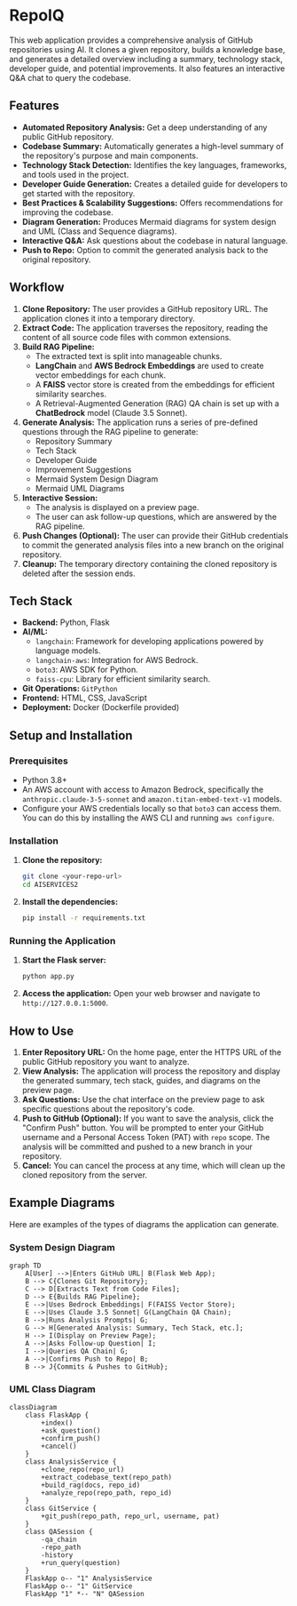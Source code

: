 # RepoIQ

This web application provides a comprehensive analysis of GitHub repositories using AI. It clones a given repository, builds a knowledge base, and generates a detailed overview including a summary, technology stack, developer guide, and potential improvements. It also features an interactive Q&A chat to query the codebase.

## Features

- **Automated Repository Analysis:** Get a deep understanding of any public GitHub repository.
- **Codebase Summary:** Automatically generates a high-level summary of the repository's purpose and main components.
- **Technology Stack Detection:** Identifies the key languages, frameworks, and tools used in the project.
- **Developer Guide Generation:** Creates a detailed guide for developers to get started with the repository.
- **Best Practices & Scalability Suggestions:** Offers recommendations for improving the codebase.
- **Diagram Generation:** Produces Mermaid diagrams for system design and UML (Class and Sequence diagrams).
- **Interactive Q&A:** Ask questions about the codebase in natural language.
- **Push to Repo:** Option to commit the generated analysis back to the original repository.

## Workflow

1.  **Clone Repository:** The user provides a GitHub repository URL. The application clones it into a temporary directory.
2.  **Extract Code:** The application traverses the repository, reading the content of all source code files with common extensions.
3.  **Build RAG Pipeline:**
    - The extracted text is split into manageable chunks.
    - **LangChain** and **AWS Bedrock Embeddings** are used to create vector embeddings for each chunk.
    - A **FAISS** vector store is created from the embeddings for efficient similarity searches.
    - A Retrieval-Augmented Generation (RAG) QA chain is set up with a **ChatBedrock** model (Claude 3.5 Sonnet).
4.  **Generate Analysis:** The application runs a series of pre-defined questions through the RAG pipeline to generate:
    - Repository Summary
    - Tech Stack
    - Developer Guide
    - Improvement Suggestions
    - Mermaid System Design Diagram
    - Mermaid UML Diagrams
5.  **Interactive Session:**
    - The analysis is displayed on a preview page.
    - The user can ask follow-up questions, which are answered by the RAG pipeline.
6.  **Push Changes (Optional):** The user can provide their GitHub credentials to commit the generated analysis files into a new branch on the original repository.
7.  **Cleanup:** The temporary directory containing the cloned repository is deleted after the session ends.

## Tech Stack

- **Backend:** Python, Flask
- **AI/ML:**
    - `langchain`: Framework for developing applications powered by language models.
    - `langchain-aws`: Integration for AWS Bedrock.
    - `boto3`: AWS SDK for Python.
    - `faiss-cpu`: Library for efficient similarity search.
- **Git Operations:** `GitPython`
- **Frontend:** HTML, CSS, JavaScript
- **Deployment:** Docker (Dockerfile provided)

## Setup and Installation

### Prerequisites

- Python 3.8+
- An AWS account with access to Amazon Bedrock, specifically the `anthropic.claude-3-5-sonnet` and `amazon.titan-embed-text-v1` models.
- Configure your AWS credentials locally so that `boto3` can access them. You can do this by installing the AWS CLI and running `aws configure`.

### Installation

1.  **Clone the repository:**
    ```bash
    git clone <your-repo-url>
    cd AISERVICES2
    ```

2.  **Install the dependencies:**
    ```bash
    pip install -r requirements.txt
    ```

### Running the Application

1.  **Start the Flask server:**
    ```bash
    python app.py
    ```

2.  **Access the application:**
    Open your web browser and navigate to `http://127.0.0.1:5000`.

## How to Use

1.  **Enter Repository URL:** On the home page, enter the HTTPS URL of the public GitHub repository you want to analyze.
2.  **View Analysis:** The application will process the repository and display the generated summary, tech stack, guides, and diagrams on the preview page.
3.  **Ask Questions:** Use the chat interface on the preview page to ask specific questions about the repository's code.
4.  **Push to GitHub (Optional):** If you want to save the analysis, click the "Confirm Push" button. You will be prompted to enter your GitHub username and a Personal Access Token (PAT) with `repo` scope. The analysis will be committed and pushed to a new branch in your repository.
5.  **Cancel:** You can cancel the process at any time, which will clean up the cloned repository from the server.

## Example Diagrams

Here are examples of the types of diagrams the application can generate.

### System Design Diagram

```mermaid
graph TD
    A[User] -->|Enters GitHub URL| B(Flask Web App);
    B --> C{Clones Git Repository};
    C --> D[Extracts Text from Code Files];
    D --> E{Builds RAG Pipeline};
    E -->|Uses Bedrock Embeddings| F(FAISS Vector Store);
    E -->|Uses Claude 3.5 Sonnet| G(LangChain QA Chain);
    B -->|Runs Analysis Prompts| G;
    G --> H[Generated Analysis: Summary, Tech Stack, etc.];
    H --> I(Display on Preview Page);
    A -->|Asks Follow-up Question| I;
    I -->|Queries QA Chain| G;
    A -->|Confirms Push to Repo| B;
    B --> J{Commits & Pushes to GitHub};
```

### UML Class Diagram

```mermaid
classDiagram
    class FlaskApp {
        +index()
        +ask_question()
        +confirm_push()
        +cancel()
    }
    class AnalysisService {
        +clone_repo(repo_url)
        +extract_codebase_text(repo_path)
        +build_rag(docs, repo_id)
        +analyze_repo(repo_path, repo_id)
    }
    class GitService {
        +git_push(repo_path, repo_url, username, pat)
    }
    class QASession {
        -qa_chain
        -repo_path
        -history
        +run_query(question)
    }
    FlaskApp o-- "1" AnalysisService
    FlaskApp o-- "1" GitService
    FlaskApp "1" *-- "N" QASession
```


